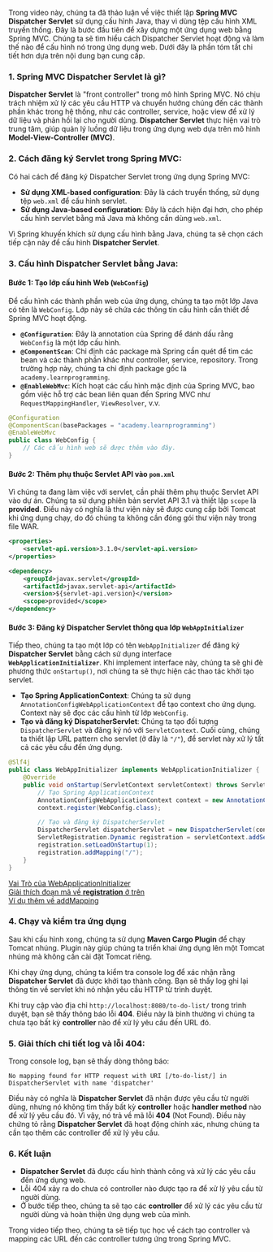 Trong video này, chúng ta đã thảo luận về việc thiết lập **Spring MVC Dispatcher Servlet** sử dụng cấu hình Java, thay vì dùng tệp cấu hình XML truyền thống. Đây là bước đầu tiên để xây dựng một ứng dụng web bằng Spring MVC. Chúng ta sẽ tìm hiểu cách Dispatcher Servlet hoạt động và làm thế nào để cấu hình nó trong ứng dụng web. Dưới đây là phần tóm tắt chi tiết hơn dựa trên nội dung bạn cung cấp.

### 1. Spring MVC Dispatcher Servlet là gì?

**Dispatcher Servlet** là "front controller" trong mô hình Spring MVC. Nó chịu trách nhiệm xử lý các yêu cầu HTTP và chuyển hướng chúng đến các thành phần khác trong hệ thống, như các controller, service, hoặc view để xử lý dữ liệu và phản hồi lại cho người dùng. **Dispatcher Servlet** thực hiện vai trò trung tâm, giúp quản lý luồng dữ liệu trong ứng dụng web dựa trên mô hình **Model-View-Controller (MVC)**. 

### 2. Cách đăng ký Servlet trong Spring MVC:

Có hai cách để đăng ký Dispatcher Servlet trong ứng dụng Spring MVC:
- **Sử dụng XML-based configuration**: Đây là cách truyền thống, sử dụng tệp `web.xml` để cấu hình servlet.
- **Sử dụng Java-based configuration**: Đây là cách hiện đại hơn, cho phép cấu hình servlet bằng mã Java mà không cần dùng `web.xml`.

Vì Spring khuyến khích sử dụng cấu hình bằng Java, chúng ta sẽ chọn cách tiếp cận này để cấu hình **Dispatcher Servlet**.

### 3. Cấu hình Dispatcher Servlet bằng Java:

#### Bước 1: Tạo lớp cấu hình Web (`WebConfig`)

Để cấu hình các thành phần web của ứng dụng, chúng ta tạo một lớp Java có tên là `WebConfig`. Lớp này sẽ chứa các thông tin cấu hình cần thiết để Spring MVC hoạt động.

- **`@Configuration`**: Đây là annotation của Spring để đánh dấu rằng `WebConfig` là một lớp cấu hình.
- **`@ComponentScan`**: Chỉ định các package mà Spring cần quét để tìm các bean và các thành phần khác như controller, service, repository. Trong trường hợp này, chúng ta chỉ định package gốc là `academy.learnprogramming`.
- **`@EnableWebMvc`**: Kích hoạt các cấu hình mặc định của Spring MVC, bao gồm việc hỗ trợ các bean liên quan đến Spring MVC như `RequestMappingHandler`, `ViewResolver`, v.v.

```java
@Configuration
@ComponentScan(basePackages = "academy.learnprogramming")
@EnableWebMvc
public class WebConfig {
    // Các cấu hình web sẽ được thêm vào đây.
}
```

#### Bước 2: Thêm phụ thuộc Servlet API vào `pom.xml`

Vì chúng ta đang làm việc với servlet, cần phải thêm phụ thuộc Servlet API vào dự án. Chúng ta sử dụng phiên bản servlet API 3.1 và thiết lập `scope` là **provided**. Điều này có nghĩa là thư viện này sẽ được cung cấp bởi Tomcat khi ứng dụng chạy, do đó chúng ta không cần đóng gói thư viện này trong file WAR.

```xml
<properties>
    <servlet-api.version>3.1.0</servlet-api.version>
</properties>

<dependency>
    <groupId>javax.servlet</groupId>
    <artifactId>javax.servlet-api</artifactId>
    <version>${servlet-api.version}</version>
    <scope>provided</scope>
</dependency>
```

#### Bước 3: Đăng ký Dispatcher Servlet thông qua lớp `WebAppInitializer`

Tiếp theo, chúng ta tạo một lớp có tên `WebAppInitializer` để đăng ký **Dispatcher Servlet** bằng cách sử dụng interface **`WebApplicationInitializer`**. Khi implement interface này, chúng ta sẽ ghi đè phương thức `onStartup()`, nơi chúng ta sẽ thực hiện các thao tác khởi tạo servlet. 

- **Tạo Spring ApplicationContext**: Chúng ta sử dụng `AnnotationConfigWebApplicationContext` để tạo context cho ứng dụng. Context này sẽ đọc các cấu hình từ lớp `WebConfig`.
- **Tạo và đăng ký DispatcherServlet**: Chúng ta tạo đối tượng `DispatcherServlet` và đăng ký nó với `ServletContext`. Cuối cùng, chúng ta thiết lập URL pattern cho servlet (ở đây là `"/"`), để servlet này xử lý tất cả các yêu cầu đến ứng dụng.

```java
@Slf4j
public class WebAppInitializer implements WebApplicationInitializer {
    @Override
    public void onStartup(ServletContext servletContext) throws ServletException {
        // Tạo Spring ApplicationContext
        AnnotationConfigWebApplicationContext context = new AnnotationConfigWebApplicationContext();
        context.register(WebConfig.class);

        // Tạo và đăng ký DispatcherServlet
        DispatcherServlet dispatcherServlet = new DispatcherServlet(context);
        ServletRegistration.Dynamic registration = servletContext.addServlet("dispatcher", dispatcherServlet);
        registration.setLoadOnStartup(1);
        registration.addMapping("/");
    }
}
```
[Vai Trò của WebApplicationInitializer](https://github.com/nmt-luu-tru/Java-Programming-for-Complete-Beginners/blob/main/Vai%20Tr%C3%B2%20c%E1%BB%A7a%20WebApplicationInitializer.md)  
[Giải thích đoạn mã về **registration** ở trên](https://github.com/nmt-luu-tru/Java-Programming-for-Complete-Beginners/blob/main/Gi%E1%BA%A3i%20th%C3%ADch%20v%E1%BB%81%20%60registration%60%20%E1%BB%9F%20tr%C3%AAn.md)  
[Ví dụ thêm về addMapping](https://github.com/nmt-luu-tru/Java-Programming-for-Complete-Beginners/blob/main/V%C3%AD%20d%E1%BB%A5%20th%C3%AAm%20v%E1%BB%81%20addMapping.md)

### 4. Chạy và kiểm tra ứng dụng

Sau khi cấu hình xong, chúng ta sử dụng **Maven Cargo Plugin** để chạy Tomcat nhúng. Plugin này giúp chúng ta triển khai ứng dụng lên một Tomcat nhúng mà không cần cài đặt Tomcat riêng. 

Khi chạy ứng dụng, chúng ta kiểm tra console log để xác nhận rằng **Dispatcher Servlet** đã được khởi tạo thành công. Bạn sẽ thấy log ghi lại thông tin về servlet khi nó nhận yêu cầu HTTP từ trình duyệt.

Khi truy cập vào địa chỉ `http://localhost:8080/to-do-list/` trong trình duyệt, bạn sẽ thấy thông báo lỗi **404**. Điều này là bình thường vì chúng ta chưa tạo bất kỳ **controller** nào để xử lý yêu cầu đến URL đó.

### 5. Giải thích chi tiết log và lỗi 404:

Trong console log, bạn sẽ thấy dòng thông báo:

```
No mapping found for HTTP request with URI [/to-do-list/] in DispatcherServlet with name 'dispatcher'
```

Điều này có nghĩa là **Dispatcher Servlet** đã nhận được yêu cầu từ người dùng, nhưng nó không tìm thấy bất kỳ **controller** hoặc **handler method** nào để xử lý yêu cầu đó. Vì vậy, nó trả về mã lỗi **404** (Not Found). Điều này chứng tỏ rằng **Dispatcher Servlet** đã hoạt động chính xác, nhưng chúng ta cần tạo thêm các controller để xử lý yêu cầu.

### 6. Kết luận

- **Dispatcher Servlet** đã được cấu hình thành công và xử lý các yêu cầu đến ứng dụng web.
- Lỗi 404 xảy ra do chưa có controller nào được tạo ra để xử lý yêu cầu từ người dùng.
- Ở bước tiếp theo, chúng ta sẽ tạo các **controller** để xử lý các yêu cầu từ người dùng và hoàn thiện ứng dụng web của mình.

Trong video tiếp theo, chúng ta sẽ tiếp tục học về cách tạo controller và mapping các URL đến các controller tương ứng trong Spring MVC.
